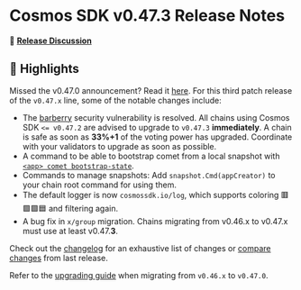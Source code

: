 # Cosmos SDK v0.47.3 Release Notes

💬 [**Release Discussion**](https://github.com/orgs/cosmos/discussions/categories/announcements)

## 🚀 Highlights

Missed the v0.47.0 announcement? Read it [here](https://github.com/cosmos/cosmos-sdk/releases/tag/v0.47.0).
For this third patch release of the `v0.47.x` line, some of the notable changes include:

* The [barberry](https://forum.cosmos.network/t/cosmos-sdk-security-advisory-barberry/10825) security vulnerability is resolved. All chains using Cosmos SDK `<= v0.47.2` are advised to upgrade to `v0.47.3` **immediately**. A chain is safe as soon as **33%+1** of the voting power has upgraded. Coordinate with your validators to upgrade as soon as possible.
* A command to be able to bootstrap comet from a local snapshot with [`<app> comet bootstrap-state`](https://docs.cosmos.network/v0.47/run-node/run-node#local-state-sync).
* Commands to manage snapshots: Add `snapshot.Cmd(appCreator)` to your chain root command for using them.
* The default logger is now `cosmossdk.io/log`, which supports coloring 🟥🟩🟪🟦 and filtering again.
* A bug fix in `x/group` migration. Chains migrating from v0.46.x to v0.47.x must use at least v0.47.**3**.

Check out the [changelog](https://github.com/cosmos/cosmos-sdk/blob/v0.47.3/CHANGELOG.md) for an exhaustive list of changes or [compare changes](https://github.com/cosmos/cosmos-sdk/compare/release/v0.47.2...v0.47.3) from last release.

Refer to the [upgrading guide](https://github.com/cosmos/cosmos-sdk/blob/release/v0.47.x/UPGRADING.md) when migrating from `v0.46.x` to `v0.47.0`.
